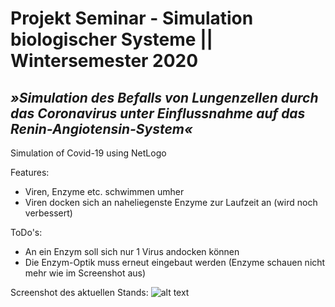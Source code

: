 # Projekt Seminar - Simulation biologischer Systeme || Wintersemester 2020
## _»Simulation des Befalls von Lungenzellen durch das Coronavirus unter Einflussnahme auf das Renin-Angiotensin-System«_

Simulation of Covid-19 using NetLogo

Features:
- Viren, Enzyme etc. schwimmen umher
- Viren docken sich an naheliegenste Enzyme zur Laufzeit an (wird noch verbessert)

ToDo's:
- An ein Enzym soll sich nur 1 Virus andocken können
- Die Enzym-Optik muss erneut eingebaut werden (Enzyme schauen nicht mehr wie im Screenshot aus)

Screenshot des aktuellen Stands:
![alt text](https://s12.directupload.net/images/201127/xdt35z5m.jpg) 
